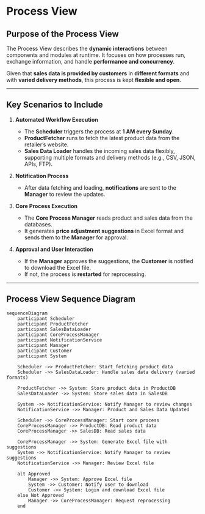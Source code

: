 # Process View

## Purpose of the Process View
The Process View describes the **dynamic interactions** between components and modules at runtime. It focuses on how processes run, exchange information, and handle **performance and concurrency**. 

Given that **sales data is provided by customers** in **different formats** and with **varied delivery methods**, this process is kept **flexible and open**.

---

## Key Scenarios to Include

1. **Automated Workflow Execution**  
   - The **Scheduler** triggers the process at **1 AM every Sunday**.
   - **ProductFetcher** runs to fetch the latest product data from the retailer’s website.
   - **Sales Data Loader** handles the incoming sales data flexibly, supporting multiple formats and delivery methods (e.g., CSV, JSON, APIs, FTP).

2. **Notification Process**  
   - After data fetching and loading, **notifications** are sent to the **Manager** to review the updates.

3. **Core Process Execution**  
   - The **Core Process Manager** reads product and sales data from the databases.
   - It generates **price adjustment suggestions** in Excel format and sends them to the **Manager** for approval.

4. **Approval and User Interaction**  
   - If the **Manager** approves the suggestions, the **Customer** is notified to download the Excel file.
   - If not, the process is **restarted** for reprocessing.

---

## Process View Sequence Diagram

```mermaid
sequenceDiagram
    participant Scheduler
    participant ProductFetcher
    participant SalesDataLoader
    participant CoreProcessManager
    participant NotificationService
    participant Manager
    participant Customer
    participant System

    Scheduler ->> ProductFetcher: Start fetching product data
    Scheduler ->> SalesDataLoader: Handle sales data delivery (varied formats)

    ProductFetcher ->> System: Store product data in ProductDB
    SalesDataLoader ->> System: Store sales data in SalesDB

    System ->> NotificationService: Notify Manager to review changes
    NotificationService ->> Manager: Product and Sales Data Updated

    Scheduler ->> CoreProcessManager: Start core process
    CoreProcessManager ->> ProductDB: Read product data
    CoreProcessManager ->> SalesDB: Read sales data

    CoreProcessManager ->> System: Generate Excel file with suggestions
    System ->> NotificationService: Notify Manager to review suggestions
    NotificationService ->> Manager: Review Excel file

    alt Approved
        Manager ->> System: Approve Excel file
        System ->> Customer: Notify user to download
        Customer ->> System: Login and download Excel file
    else Not Approved
        Manager ->> CoreProcessManager: Request reprocessing
    end
```